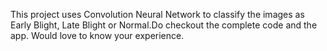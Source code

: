 This project uses Convolution Neural Network to classify the images as Early Blight, Late Blight or Normal.Do checkout the complete code and the app.
Would love to know your experience.

